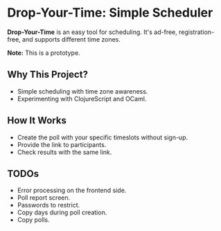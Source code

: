# Drop-Your-Time: Simple Scheduler

**Drop-Your-Time** is an easy tool for scheduling. It's ad-free, registration-free, and supports different time zones.

**Note:** This is a prototype.

## Why This Project?

- Simple scheduling with time zone awareness.
- Experimenting with ClojureScript and OCaml.

## How It Works

- Create the poll with your specific timeslots without sign-up.
- Provide the link to participants.
- Check results with the same link.

## TODOs

- Error processing on the frontend side.
- Poll report screen.
- Passwords to restrict.
- Copy days during poll creation.
- Copy polls.
